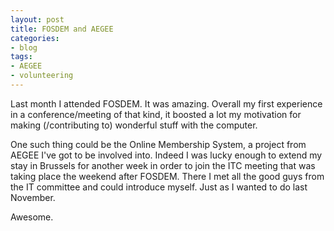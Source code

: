 ```yaml
---
layout: post
title: FOSDEM and AEGEE
categories:
- blog
tags:
- AEGEE
- volunteering
---
```


Last month I attended FOSDEM. It was amazing. Overall my first experience in a conference/meeting of that kind, it boosted a lot my motivation for making (/contributing to) wonderful stuff with the computer. 

One such thing could be the Online Membership System, a project from AEGEE I've got to be involved into. Indeed I was lucky enough to extend my stay in Brussels for another week in order to join the ITC meeting that was taking place the weekend after FOSDEM. There I met all the good guys from the IT committee and could introduce myself. Just as I wanted to do last November. 

Awesome.


